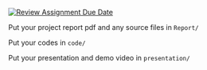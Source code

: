 [![Review Assignment Due Date](https://classroom.github.com/assets/deadline-readme-button-22041afd0340ce965d47ae6ef1cefeee28c7c493a6346c4f15d667ab976d596c.svg)](https://classroom.github.com/a/xSA5oGti)

Put your project report pdf and any source files in `Report/`

Put your codes in `code/`

Put your presentation and demo video in `presentation/`
